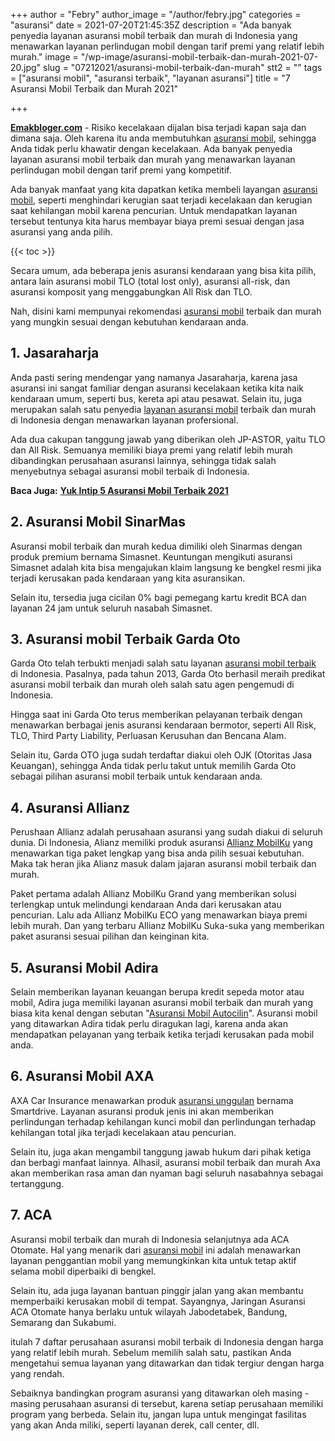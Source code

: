 +++
author = "Febry"
author_image = "/author/febry.jpg"
categories = "asuransi"
date = 2021-07-20T21:45:35Z
description = "Ada banyak penyedia layanan asuransi mobil terbaik dan murah di Indonesia yang menawarkan layanan perlindugan mobil dengan tarif premi yang relatif lebih murah."
image = "/wp-image/asuransi-mobil-terbaik-dan-murah-2021-07-20.jpg"
slug = "07212021/asuransi-mobil-terbaik-dan-murah"
stt2 = ""
tags = ["asuransi mobil", "asuransi terbaik", "layanan asuransi"]
title = "7 Asuransi Mobil Terbaik dan Murah 2021"

+++

[**Emakbloger.com**](/) - Risiko kecelakaan dijalan bisa terjadi kapan saja dan dimana saja. Oleh karena itu anda membutuhkan [asuransi mobil](/tags/asuransi-mobil), sehingga Anda tidak perlu khawatir dengan kecelakaan. Ada banyak penyedia layanan asuransi mobil terbaik dan murah yang menawarkan layanan perlindugan mobil dengan tarif premi yang kompetitif.

Ada banyak manfaat yang kita dapatkan ketika membeli layangan [asuransi mobil](/tags/asuransi-mobil), seperti menghindari kerugian saat terjadi kecelakaan dan kerugian saat kehilangan mobil karena pencurian. Untuk mendapatkan layanan tersebut tentunya kita harus membayar biaya premi sesuai dengan jasa asuransi yang anda pilih.

{{< toc >}}

Secara umum, ada beberapa jenis asuransi kendaraan yang bisa kita pilih, antara lain asuransi mobil TLO (total lost only), asuransi all-risk, dan asuransi komposit yang menggabungkan All Risk dan TLO.

Nah, disini kami mempunyai rekomendasi [asuransi mobil](/tags/asuransi-mobil) terbaik dan murah yang mungkin sesuai dengan kebutuhan kendaraan anda.

## 1. Jasaraharja

Anda pasti sering mendengar yang namanya Jasaraharja, karena jasa asuransi ini sangat familiar dengan asuransi kecelakaan ketika kita naik kendaraan umum, seperti bus, kereta api atau pesawat. Selain itu, juga merupakan salah satu penyedia [layanan asuransi mobil](tags/layanan-asuransi) terbaik dan murah di Indonesia dengan menawarkan layanan profersional.

Ada dua cakupan tanggung jawab yang diberikan oleh JP-ASTOR, yaitu TLO dan All Risk. Semuanya memiliki biaya premi yang relatif lebih murah dibandingkan perusahaan asuransi lainnya, sehingga tidak salah menyebutnya sebagai asuransi mobil terbaik di Indonesia.

**Baca Juga:** [**Yuk Intip 5 Asuransi Mobil Terbaik 2021**](https://www.emakbloger.com/07/19/2021/asuransi-mobil-terbaik/)

## 2. Asuransi Mobil SinarMas

Asuransi mobil terbaik dan murah kedua dimiliki oleh Sinarmas dengan produk premium bernama Simasnet. Keuntungan mengikuti asuransi Simasnet adalah kita bisa mengajukan klaim langsung ke bengkel resmi jika terjadi kerusakan pada kendaraan yang kita asuransikan.

Selain itu, tersedia juga cicilan 0% bagi pemegang kartu kredit BCA dan layanan 24 jam untuk seluruh nasabah Simasnet.

## 3. Asuransi mobil Terbaik Garda Oto

Garda Oto telah terbukti menjadi salah satu layanan [asuransi mobil terbaik](/tags/asuransi-terbaik) di Indonesia. Pasalnya, pada tahun 2013, Garda Oto berhasil meraih predikat asuransi mobil terbaik dan murah oleh salah satu agen pengemudi di Indonesia.

Hingga saat ini Garda Oto terus memberikan pelayanan terbaik dengan menawarkan berbagai jenis asuransi kendaraan bermotor, seperti All Risk, TLO, Third Party Liability, Perluasan Kerusuhan dan Bencana Alam.

Selain itu, Garda OTO juga sudah terdaftar diakui oleh OJK (Otoritas Jasa Keuangan), sehingga Anda tidak perlu takut untuk memilih Garda Oto sebagai pilihan asuransi mobil terbaik untuk kendaraan anda.

## 4. Asuransi Allianz

Perushaan Allianz adalah perusahaan asuransi yang sudah diakui di seluruh dunia. Di Indonesia, Alianz memiliki produk asuransi [Allianz MobilKu](/tags/asuransi-terbaik) yang menawarkan tiga paket lengkap yang bisa anda pilih sesuai kebutuhan. Maka tak heran jika Alianz masuk dalam jajaran asuransi mobil terbaik dan murah.

Paket pertama adalah Allianz MobilKu Grand yang memberikan solusi terlengkap untuk melindungi kendaraan Anda dari kerusakan atau pencurian. Lalu ada Allianz MobilKu ECO yang menawarkan biaya premi lebih murah. Dan yang terbaru Allianz MobilKu Suka-suka yang memberikan paket asuransi sesuai pilihan dan keinginan kita.

## 5. Asuransi Mobil Adira

Selain memberikan layanan keuangan berupa kredit sepeda motor atau mobil, Adira juga memiliki layanan asuransi mobil terbaik dan murah yang biasa kita kenal dengan sebutan "[Asuransi Mobil Autocilin](/tags/layanan-asuransi)". Asuransi mobil yang ditawarkan Adira tidak perlu diragukan lagi, karena anda akan mendapatkan pelayanan yang terbaik ketika terjadi kerusakan pada mobil anda.

## 6. Asuransi Mobil AXA

AXA Car Insurance menawarkan produk [asuransi unggulan](/tags/asuransi-terbaik) bernama Smartdrive. Layanan asuransi produk jenis ini akan memberikan perlindungan terhadap kehilangan kunci mobil dan perlindungan terhadap kehilangan total jika terjadi kecelakaan atau pencurian.

Selain itu, juga akan mengambil tanggung jawab hukum dari pihak ketiga dan berbagi manfaat lainnya. Alhasil, asuransi mobil terbaik dan murah Axa akan memberikan rasa aman dan nyaman bagi seluruh nasabahnya sebagai tertanggung.

## 7. ACA

Asuransi mobil terbaik dan murah di Indonesia selanjutnya ada ACA Otomate. Hal yang menarik dari [asuransi mobil](/tags/asuransi-mobil) ini adalah menawarkan layanan penggantian mobil yang memungkinkan kita untuk tetap aktif selama mobil diperbaiki di bengkel.

Selain itu, ada juga layanan bantuan pinggir jalan yang akan membantu memperbaiki kerusakan mobil di tempat. Sayangnya, Jaringan Asuransi ACA Otomate hanya berlaku untuk wilayah Jabodetabek, Bandung, Semarang dan Sukabumi.

itulah 7 daftar perusahaan asuransi mobil terbaik di Indonesia dengan harga yang relatif lebih murah. Sebelum memilih salah satu, pastikan Anda mengetahui semua layanan yang ditawarkan dan tidak tergiur dengan harga yang rendah.

Sebaiknya bandingkan program asuransi yang ditawarkan oleh masing - masing perusahaan asuransi di tersebut, karena setiap perusahaan memiliki program yang berbeda. Selain itu, jangan lupa untuk mengingat fasilitas yang akan Anda miliki, seperti layanan derek, call center, dll.
